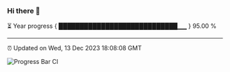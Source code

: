 ### Hi there 👋

⏳ Year progress { ████████████████████████████▁▁ } 95.00 %

---

⏰ Updated on Wed, 13 Dec 2023 18:08:08 GMT

![Progress Bar CI](https://github.com/Shyam-Makwana/GitHub-Actions-Demo/workflows/Progress%20Bar%20CI/badge.svg)
